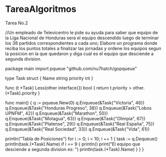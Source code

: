 # TareaAlgoritmos
Tarea No.2

//Un empleado de Televicentro le pide su ayuda para saber que equipo de la Liga Nacional de Honduras sera el equipo descendido luego de terminar los 38 partidos correspondientes a cada uno; Elabore un programa donde reciba los puntos totales a finalizar las jornadas y ordene los equipos segun la posicion en la que quedaron y diga cual es el equipo que desciende a segunda division.

package main 
import pqueue "github.com/nu7hatch/gopqueue" 

type Task struct { 
  Name string 
  priority int 
}

func (t *Task) Less(other interface{}) bool { 
  return t.priority > other.(*Task).priority 
}

func main() { 
  q := pqueue.New(0) 
  q.Enqueue(&Task{"Victoria", 46}) 
  q.Enqueue(&Task{"Honduras Progreso", 38}) 
  q.Enqueue(&Task{"Lobos UPNFM", 42}) 
  q.Enqueue(&Task{"Marathon", 50}) 
  q.Enqueue(&Task{"Motagua", 63}) 
  q.Enqueue(&Task{"Olimpia", 67}) 
  q.Enqueue(&Task{"Platense", 29}) 
  q.Enqueue(&Task{"Real España", 75}) 
  q.Enqueue(&Task{"Real Sociedad", 33}) 
  q.Enqueue(&Task{"Vida", 61})

  println("Tabla de Posiciones")
  for i := 0; i < 10; i += 1 {
    task := q.Dequeue()
    println(task.(*Task).Name)
    if i == 9 {
      println()
		  print("El equipo que desciende a segunda division es: ")
		  println(task.(*Task).Name)
	  }
  }
}
